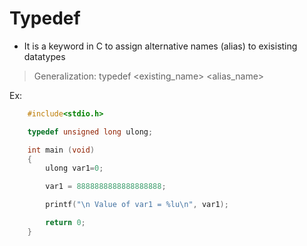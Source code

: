 # Typedef

- It is a keyword in C to assign alternative names (alias) to exisisting datatypes

> Generalization: typedef <existing_name> <alias_name>

Ex:
```C
    #include<stdio.h>

    typedef unsigned long ulong;

    int main (void)
    {
        ulong var1=0;

        var1 = 8888888888888888888;

        printf("\n Value of var1 = %lu\n", var1);

        return 0;
    }
```